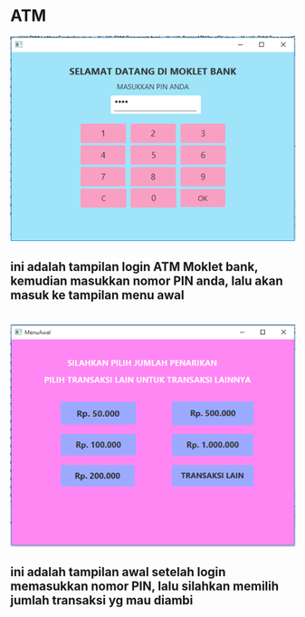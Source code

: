 # ATM
![alt text](src/projecatmjavafx/login.PNG)
## ini adalah tampilan login ATM Moklet bank, kemudian masukkan nomor PIN anda, lalu akan masuk ke tampilan menu awal
#
![alt text](src/projecatmjavafx/menuAwal.PNG)
## ini adalah tampilan awal setelah login memasukkan nomor PIN, lalu silahkan memilih jumlah transaksi yg mau diambi
#
